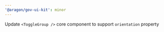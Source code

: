 ```yaml
---
'@aragon/gov-ui-kit': minor
---
```


Update `<ToggleGroup />` core component to support `orientation` property
